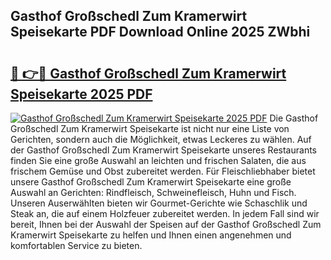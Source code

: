 ## Gasthof Großschedl Zum Kramerwirt Speisekarte PDF Download Online 2025 ZWbhi

# <h2><a href="http://gca9cy5.nevu.top/?p=Gasthof+Gro%c3%9fschedl+Zum+Kramerwirt+Speisekarte">🔗 👉🔴 Gasthof Großschedl Zum Kramerwirt Speisekarte 2025 PDF</a></h2>

[![Gasthof Großschedl Zum Kramerwirt Speisekarte 2025 PDF](https://i.imgur.com/dBaPXMq.png)](http://gca9cy5.nevu.top/?p=Gasthof+Gro%c3%9fschedl+Zum+Kramerwirt+Speisekarte)
Die Gasthof Großschedl Zum Kramerwirt Speisekarte ist nicht nur eine Liste von Gerichten, sondern auch die Möglichkeit, etwas Leckeres zu wählen. Auf der Gasthof Großschedl Zum Kramerwirt Speisekarte unseres Restaurants finden Sie eine große Auswahl an leichten und frischen Salaten, die aus frischem Gemüse und Obst zubereitet werden. Für Fleischliebhaber bietet unsere Gasthof Großschedl Zum Kramerwirt Speisekarte eine große Auswahl an Gerichten: Rindfleisch, Schweinefleisch, Huhn und Fisch. Unseren Auserwählten bieten wir Gourmet-Gerichte wie Schaschlik und Steak an, die auf einem Holzfeuer zubereitet werden. In jedem Fall sind wir bereit, Ihnen bei der Auswahl der Speisen auf der Gasthof Großschedl Zum Kramerwirt Speisekarte zu helfen und Ihnen einen angenehmen und komfortablen Service zu bieten.
